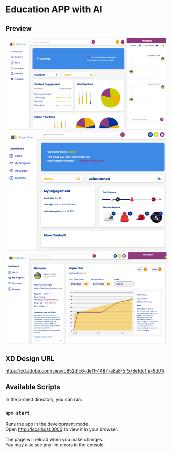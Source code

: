# Education APP with AI
## Preview
![Main](main.PNG)
![Second](2.PNG)
![Progress](progress.PNG)
## XD Design URL
https://xd.adobe.com/view/c852dfc6-def1-4487-a8a8-5f578efdd1fe-9d01/

## Available Scripts

In the project directory, you can run:

### `npm start`

Runs the app in the development mode.\
Open [http://localhost:3000](http://localhost:3000) to view it in your browser.

The page will reload when you make changes.\
You may also see any lint errors in the console.

